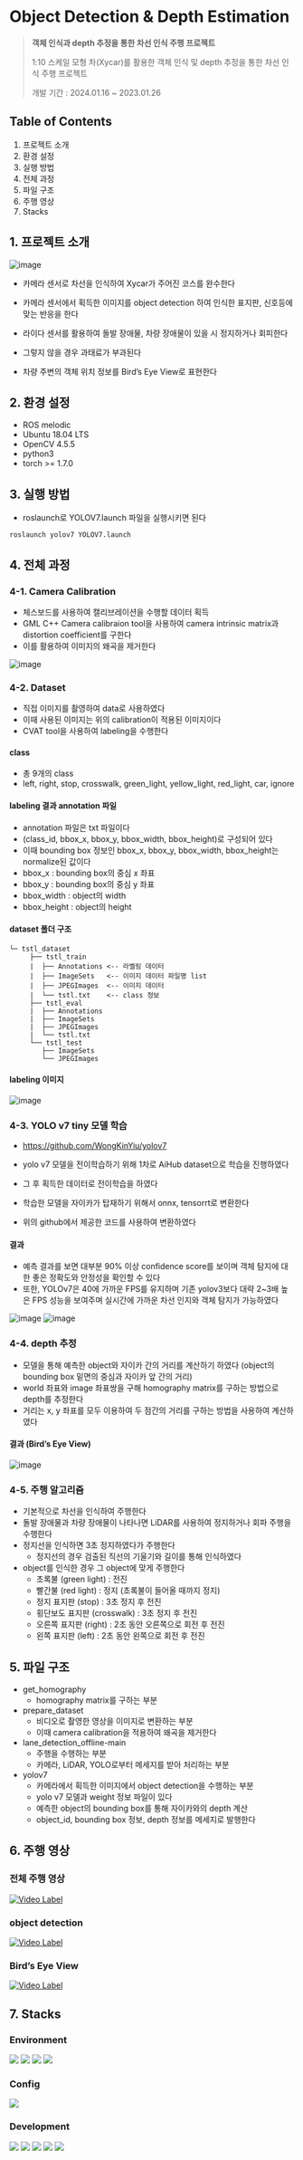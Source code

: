 # Object Detection & Depth Estimation
> **객체 인식과 depth 추정을 통한 차선 인식 주행 프로젝트**
> 
> 1:10 스케일 모형 차(Xycar)를 활용한 객체 인식 및 depth 추정을 통한 차선 인식 주행 프로젝트
>
> 개발 기간 : 2024.01.16 ~ 2023.01.26


## Table of Contents
1. 프로젝트 소개
2. 환경 설정
3. 실행 방법
4. 전체 과정
5. 파일 구조
6. 주행 영상
7. Stacks

## 1. 프로젝트 소개 
![image](https://github.com/nahye03/Object_detection-Depth_estimation-project/assets/54797864/234390a0-4166-499d-8ba4-e42409b9b53b)

- 카메라 센서로 차선을 인식하여 Xycar가 주어진 코스를 완수한다
- 카메라 센서에서 획득한 이미지를 object detection 하여 인식한 표지판, 신호등에 맞는 반응을 한다
- 라이다 센서를 활용하여 돌발 장애물, 차량 장애물이 있을 시 정지하거나 회피한다
- 그렇지 않을 경우 과태료가 부과된다

- 차량 주변의 객체 위치 정보를 Bird’s Eye View로 표현한다

## 2. 환경 설정
- ROS melodic
- Ubuntu 18.04 LTS
- OpenCV 4.5.5
- python3
- torch >= 1.7.0

## 3. 실행 방법
- roslaunch로 YOLOV7.launch 파일을 실행시키면 된다
```
roslaunch yolov7 YOLOV7.launch
```

## 4. 전체 과정
### 4-1. Camera Calibration
- 체스보드를 사용하여 캘리브레이션을 수행할 데이터 획득
- GML C++ Camera calibraion tool을 사용하여 camera intrinsic matrix과 distortion coefficient를 구한다
- 이를 활용하여 이미지의 왜곡을 제거한다


![image](https://github.com/nahye03/Object_detection-Depth_estimation-project/assets/54797864/0742b594-55aa-475b-bf4f-740f3eb97d70)

### 4-2. Dataset
- 직접 이미지를 촬영하여 data로 사용하였다
- 이때 사용된 이미지는 위의 calibration이 적용된 이미지이다
- CVAT tool을 사용하여 labeling을 수행한다

#### class
- 총 9개의 class
- left, right, stop, crosswalk, green_light, yellow_light, red_light, car, ignore

#### labeling 결과 annotation 파일
- annotation 파일은 txt 파일이다
- (class_id, bbox_x, bbox_y, bbox_width, bbox_height)로 구성되어 있다
- 이때 bounding box 정보인  bbox_x, bbox_y, bbox_width, bbox_height는 normalize된 값이다
- bbox_x : bounding box의 중심 x 좌표
- bbox_y : bounding box의 중심 y 좌표
- bbox_width : object의 width
- bbox_height : object의 height

#### dataset 폴더 구조
```
└─ tstl_dataset
     ├── tstl_train    
     |	├── Annotations <-- 라벨링 데이터
     |	├── ImageSets   <-- 이미지 데이터 파일명 list        
     |	├── JPEGImages	<-- 이미지 데이터
     |	└── tstl.txt	<-- class 정보 
     ├── tstl_eval 
     |	├── Annotations
     |	├── ImageSets       
     |	├── JPEGImages
     |	└── tstl.txt
     └── tstl_test
     	├── ImageSets       
     	└── JPEGImages
```
#### labeling 이미지

![image](https://github.com/nahye03/Object_detection-Depth_estimation-project/assets/54797864/1fe9bf2c-41b0-4a33-bd11-1b7e2fe3be4c)

### 4-3. YOLO v7 tiny 모델 학습
- https://github.com/WongKinYiu/yolov7
- yolo v7 모델을 전이학습하기 위해 1차로 AiHub dataset으로 학습을 진행하였다
- 그 후 획득한 데이터로 전이학습을 하였다


- 학습한 모델을 자이카가 탑재하기 위해서 onnx, tensorrt로 변환한다
- 위의 github에서 제공한 코드를 사용하여 변환하였다

#### 결과
- 예측 결과를 보면 대부분 90% 이상 confidence score를 보이며 객체 탐지에 대한 좋은 정확도와 안정성을 확인할 수 있다
- 또한, YOLOv7은 40에 가까운 FPS를 유지하며 기존 yolov3보다 대략 2~3배 높은 FPS 성능을 보여주며 실시간에 가까운 차선 인지와 객체 탐지가 가능하였다

![image](https://github.com/nahye03/Object_detection-Depth_estimation-project/assets/54797864/1f766a37-f86b-42bb-a45d-bb7823084146)
![image](https://github.com/nahye03/Object_detection-Depth_estimation-project/assets/54797864/0e00062c-d4f9-4860-b715-eeedd4e99ddd)

### 4-4. depth 추정
- 모델을 통해 예측한 object와 자이카 간의 거리를 계산하기 하였다 (object의 bounding box 밑면의 중심과 자이카 앞 간의 거리)
- world 좌표와 image 좌표쌍을 구해 homography matrix를 구하는 방법으로 depth를 추정한다
- 거리는 x, y 좌표를 모두 이용하여 두 점간의 거리를 구하는 방법을 사용하여 계산하였다

#### 결과 (Bird’s Eye View)
![image](https://github.com/nahye03/Object_detection-Depth_estimation-project/assets/54797864/95cb2ae2-7192-4679-87ff-fe2261be6d0b)

### 4-5. 주행 알고리즘
- 기본적으로 차선을 인식하여 주행한다
- 돌발 장애물과 차량 장애물이 나타나면 LiDAR를 사용하여 정지하거나 회파 주행을 수행한다
- 정지선을 인식하면 3초 정지하였다가 주행한다
  - 정지선의 경우 검출된 직선의 기울기와 길이를 통해 인식하였다
- object를 인식한 경우 그 object에 맞게 주행한다
    - 초록불 (green light) : 전진
    - 빨간불 (red light) : 정지 (초록불이 들어올 때까지 정지)
    - 정지 표지판 (stop) : 3초 정지 후 전진
    - 횡단보도 표지판 (crosswalk) : 3초 정지 후 전진
    - 오른쪽 표지판 (right) : 2초 동안 오른쪽으로 회전 후 전진
    - 왼쪽 표지판 (left) : 2초 동안 왼쪽으로 회전 후 전진

## 5. 파일 구조
- get_homography
  - homography matrix를 구하는 부분
- prepare_dataset
  - 비디오로 촬영한 영상을 이미지로 변환하는 부분
  - 이때 camera calibration을 적용하여 왜곡을 제거한다
- lane_detection_offline-main
  - 주행을 수행하는 부분
  - 카메라, LiDAR, YOLO로부터 메세지를 받아 처리하는 부분
- yolov7
  - 카메라에서 획득한 이미지에서 object detection을 수행하는 부분
  - yolo v7 모델과 weight 정보 파일이 있다
  - 예측한 object의 bounding box를 통해 자이카와의 depth 계산
  - object_id, bounding box 정보, depth 정보를 메세지로 발행한다

## 6. 주행 영상
### 전체 주행 영상
[![Video Label](http://img.youtube.com/vi/bgrc_A-WkS0/0.jpg)](https://youtu.be/bgrc_A-WkS0)

### object detection
[![Video Label](http://img.youtube.com/vi/hz_guQW5C3s/0.jpg)](https://youtu.be/hz_guQW5C3s)

### Bird’s Eye View
[![Video Label](http://img.youtube.com/vi/SFLkjMkyQ8o/0.jpg)](https://youtu.be/SFLkjMkyQ8o)

## 7. Stacks
### Environment
<img src="https://img.shields.io/badge/ubuntu-E95420?style=for-the-badge&logo=ubuntu&logoColor=white"> <img src="https://img.shields.io/badge/visualstudiocode-007ACC?style=for-the-badge&logo=visualstudiocode&logoColor=white">
<img src="https://img.shields.io/badge/git-F04032?style=for-the-badge&logo=git&logoColor=white"> 
<img src="https://img.shields.io/badge/github-181717?style=for-the-badge&logo=github&logoColor=white"> 

### Config
<img src="https://img.shields.io/badge/yaml-CB171E?style=for-the-badge&logo=yaml&logoColor=white">

### Development
<img src="https://img.shields.io/badge/cplusplus-00599C?style=for-the-badge&logo=cplusplus&logoColor=white"> <img src="https://img.shields.io/badge/cmake-064F8C?style=for-the-badge&logo=cmake&logoColor=white"> <img src="https://img.shields.io/badge/python-3776AB?style=for-the-badge&logo=python&logoColor=white"> <img src="https://img.shields.io/badge/ros-22314E?style=for-the-badge&logo=ros&logoColor=white"> <img src="https://img.shields.io/badge/opencv-5C3EE8?style=for-the-badge&logo=opencv&logoColor=white">
